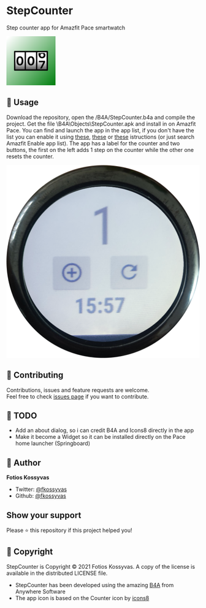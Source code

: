 # StepCounter
Step counter app for Amazfit Pace smartwatch

![](/B4A/Objects/res/drawable/icon.png)

## 🚀 Usage

Download the repository, open the /B4A/StepCounter.b4a and compile the project. Get the file \B4A\Objects\StepCounter.apk and install in on Amazfit Pace. 
You can find and launch the app in the app list, if you don't have the list you can enable it using [these](https://forum.xda-developers.com/t/amazfit-enable-app-list-on-us-cn-through-adb.3574454/), [these](https://www.youtube.com/watch?v=Skhf-jiN2kQ) or [these](https://techwiser.com/install-apk-on-amazfit-pace/) istructions (or just search Amazfit Enable app list).
The app has a label for the counter and two buttons, the first on the left adds 1 step on the counter while the other one resets the counter.

![](screenshot.png)

## 🤝 Contributing

Contributions, issues and feature requests are welcome.<br />
Feel free to check [issues page](https://github.com/fkossyvas/StepCounter/issues) if you want to contribute.<br />

## 🔲 TODO

- Add an about dialog, so i can credit B4A and Icons8 directly in the app
- Make it become a Widget so it can be installed directly on the Pace home launcher (Springboard)

## 👤 Author

**Fotios Kossyvas**

- Twitter: [@fkossyvas](https://twitter.com/fkossyvas)
- Github: [@fkossyvas](https://github.com/fkossyvas)

## Show your support

Please ⭐️ this repository if this project helped you!

## 📝 Copyright

StepCounter is Copyright © 2021 Fotios Kossyvas. A copy of the license is available in the distributed LICENSE file.

- StepCounter has been developed using the amazing [B4A](https://www.b4x.com/b4a.html) from Anywhere Software
- The app icon is based on the Counter icon by [icons8](https://icons8.com/)

